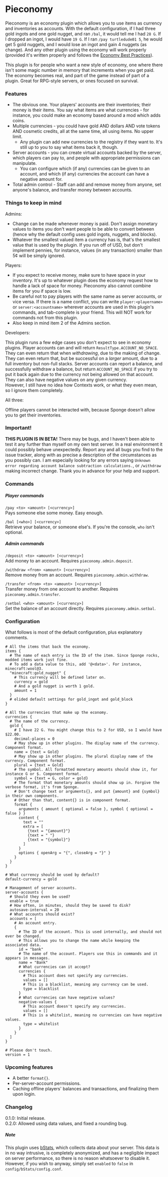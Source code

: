 # Pieconomy

Pieconomy is an economy plugin which allows you to use items as currency and inventories as accounts. With the default configuration, if I had three gold ingots and one gold nugget, and ran `/bal`, it would tell me I had `28 G`. If I dropped an ingot, I would have `19 G`. If I ran `/pay turtledude01 5`, he would get 5 gold nuggets, and I would lose an ingot and gain 4 nuggets (as change). And any other plugin using the economy will work properly (provided it's written properly and follows the [Economy Best Practices][1]).  

This plugin is for people who want a new style of economy, one where there isn't some magic number in memory that increments when you get paid. The economy becomes real, and part of the game instead of part of a plugin. Great for RPG-style servers, or ones focused on survival.

### Features

* The obvious one. Your players' accounts are their inventories; their money is their items. You say what items are what currencies - for instance, you could make an economy based around a mod which adds coins.
* Multiple currencies - you could have gold AND dollars AND vote tokens AND cosmetic credits, all at the same time, all using items. No upper limit.
    * Any plugin can add new currencies to the registry if they want to. It's still up to you to say what items back it, though.
* Server accounts - you can create virtual accounts backed by the server, which players can pay to, and people with appropriate permissions can manipulate.
    * You can configure which (if any) currencies can be given to an account, and which (if any) currencies the account can have a negative amount for.
* Total admin control - Staff can add and remove money from anyone, set anyone's balance, and transfer money between accounts. 
  
### Things to keep in mind

Admins:  

* Change can be made whenever money is paid. Don't assign monetary values to items you don't want people to be able to convert between (hence why the default config uses gold ingots, nuggets, and blocks).
* Whatever the smallest valued item a currency has is, that's the smallest value that is used by the plugin. If you run off of USD, but don't implement pennies, for instance, values (in any transaction) smaller than 5&cent; will be simply ignored.
  
Players:  

* If you expect to receive money, make sure to have space in your inventory. It's up to whatever plugin does the economy request how to handle a lack of space for money. Pieconomy also cannot combine items for you if space is low.
* Be careful not to pay players with the same name as server accounts, or vice versa. If there is a name conflict, you can write `player:<playername>` or `server:<accountname>` wherever accounts are used in this plugin's commands, and tab-complete is your friend. This will NOT work for commands not from this plugin.
* Also keep in mind item 2 of the Admins section.

Developers:  

This plugin runs a few edge cases you don't expect to see in economy plugins. Player accounts can and will return `ResultType.ACCOUNT_NO_SPACE`. They can even return that when _withdrawing_, due to the making of change. They can even return that, but be successful on a _larger_ amount, due to a full inventory but non-full stacks. Server accounts can report a balance, and successfully withdraw a balance, but return `ACCOUNT_NO_SPACE` if you try to put it back again due to the currency not being allowed on that account. They can also have negative values on any given currency.  
However, I still have no idea how Contexts work, or what they even mean, so I ignore them completely.  

All three:  

Offline players cannot be interacted with, because Sponge doesn't allow you to get their inventories.

### Important!

**THIS PLUGIN IS IN BETA!** There may be bugs, and I haven't been able to test it any further than myself on my own test server. In a real environment it could possibly behave unexpectedly. Report any and all bugs you find to the issue tracker, along with as precise a description of the circumstances as you possibly can. I am especially looking for any errors saying `Unknown error regarding account balance subtraction calculations.`, or `/withdraw` making incorrect change. Thank you in advance for your help and support.

### Commands

##### Player commands

`/pay <to> <amount> [<currency>]`  
Pays someone else some money. Easy enough.  

`/bal [<who>] [<currency>]`  
Retrieve your balance, or someone else's. If you're the console, `who` isn't optional.  

##### Admin commands

`/deposit <to> <amount> [<currency>]`  
Add money to an account. Requires `pieconomy.admin.deposit`.  

`/withdraw <from> <amount> [<currency>]`  
Remove money from an account. Requires `pieconomy.admin.withdraw`.  

`/transfer <from> <to> <amount> [<currency>]`  
Transfer money from one account to another. Requires `pieconomy.admin.transfer`.  

`/setbal <who> <amount> [<currency>]`  
Set the balance of an account directly. Requires `pieconomy.admin.setbal`.
  
### Configuration

What follows is most of the default configuration, plus explanatory comments.

```hocon
# All the items that back the economy.
items {
  # The name of each entry is the ID of the item. Since Sponge rocks, modded items work just fine.
  # To add a data value to this, add '@<data>'. For instance, minecraft:wool@3.
  "minecraft:gold_nugget" {
    # This currency will be defined later on.
    currency = gold
    # And a gold nugget is worth 1 gold.
    amount = 1
  }
  # elided default settings for gold_ingot and gold_block
}

# All the currencies that make up the economy.
currencies {
  # The name of the currency.
  gold {
    # I have 22 G. You might change this to 2 for USD, so I would have $22.00.
    decimal-places = 0
    # May show up in other plugins. The display name of the currency. Component format.
    name = {text = Gold}
    # May show up in other plugins. The plural display name of the currency. Component format.
    plural = {text = Gold}
    # The symbol. All formatted monetary amounts should show it, for instance G or $. Component format.
    symbol = {text = G, color = gold}
    # The format that monetary amounts should show up in. Forgive the verbose format, it's from Sponge.
    # Don't change text or arguments{}, and put {amount} and {symbol} in their own components.
    # Other than that, content{} is in component format.
    format {
      arguments { amount { optional = false }, symbol { optional = false } }
      content {
        text = ""
        extra = [
          {text = "{amount}"}
          {text = " "}
          {text = "{symbol}"}
        ]
      }
      options { openArg = "{", closeArg = "}" }
    }
  }
}

# What currency should be used by default?
default-currency = gold

# Management of server accounts.
server-accounts {
  # Should they even be used?
  enable = true
  # How often, in minutes, should they be saved to disk?
  autosave-interval = 20
  # What accounts should exist?
  accounts = [
    # An account entry.
    {
      # The ID of the account. This is used internally, and should not ever be changed.
      # This allows you to change the name while keeping the associated data.
      id = "bank"
      # The name of the account. Players use this in commands and it appears in messages.
      name = "Bank"
      # What currencies can it accept?
      currencies {
        # This account does not specify any currencies.
        values = []
        # This is a blacklist, meaning any currency can be used.
        type = blacklist
      }
      # What currencies can have negative values?
      negative-values {
        # This account doesn't specify any currencies.
        values = []
        # This is a whitelist, meaning no currencies can have negative values.
        type = whitelist
      }
    }
  ]
}

# Please don't touch.
version = 1
```

### Upcoming features

* A better `format{}`.
* Per-server-account permissions.
* Caching offline players' balances and transactions, and finalizing them upon login.

### Changelog

0.1.0: Initial release.  
0.2.0: Allowed using data values, and fixed a rounding bug.

##### Note

This plugin uses [bStats][2], which collects data about your server. This data is in no way intrusive, is completely anonymized, and has a negligible impact on server performance, so there is no reason whatsoever to disable it. However, if you wish to anyway, simply set `enabled` to `false` in `config/bStats/config.conf`.

[1]: https://docs.spongepowered.org/stable/en/plugin/economy/practices.html
[2]: https://bstats.org/
